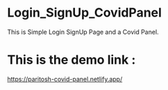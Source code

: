 # Login_SignUp_CovidPanel
This is Simple Login SignUp Page and a Covid Panel.

# This is the demo link :
https://paritosh-covid-panel.netlify.app/
